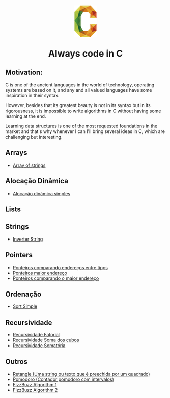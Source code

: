 <h1 align="center">
  <img src="./.github/c.png" width="70px"></img>
  <p align="center">Always code in C </p>
</h1>


## Motivation:

C is one of the ancient languages in the world of technology, operating systems are based on it, and any and all valued languages have some inspiration in their syntax. 

However, besides that its greatest beauty is not in its syntax but in its rigorousness, it is impossible to write algorithms in C without having some learning at the end. 

Learning data structures is one of the most requested foundations in the market and that's why whenever I can I'll bring several ideas in C, which are challenging but interesting.


## Arrays
  - [Array of strings](https://github.com/nicolas-oliveira/ceveryday/blob/master/Junho_2020/12062020_arrOfString.c)

## Alocação Dinâmica
  - [Alocação dinâmica simples](https://github.com/nicolas-oliveira/ceveryday/blob/master/Junho_2020/09062020_allocDin.c)
## Lists

## Strings
  - [Inverter String](https://github.com/nicolas-oliveira/ceveryday/blob/master/Maio_2020/14052020_inverter_string.c)
## Pointers
   - [Ponteiros comparando endereços entre tipos](https://github.com/nicolas-oliveira/ceveryday/blob/master/Maio_2020/15052020_ponteiros1%20copy.c)
   - [Ponteiros maior endereço](https://github.com/nicolas-oliveira/ceveryday/blob/master/Maio_2020/15052020_ponteiros2.c)
  - [Ponteiros comparando o maior endereço](https://github.com/nicolas-oliveira/ceveryday/blob/master/Maio_2020/15052020_ponteiros3.c)

## Ordenação
  - [Sort Simple](https://github.com/nicolas-oliveira/ceveryday/blob/master/Maio_2020/29052020_sort_simple.c)

## Recursividade
  - [Recursividade Fatorial](https://github.com/nicolas-oliveira/ceveryday/blob/master/Maio_2020/14052020_recursividade_fatorial.c)
  - [Recursividade Soma dos cubos](https://github.com/nicolas-oliveira/ceveryday/blob/master/Maio_2020/14052020_recursividade_soma_dos_cubos.c)
  - [Recursividade Somatória](https://github.com/nicolas-oliveira/ceveryday/blob/master/Maio_2020/14052020_recursividade_somatoria.c)
## Outros
  - [Retangle (Uma string ou texto que é preechida por um quadrado)](https://github.com/nicolas-oliveira/ceveryday/blob/master/Maio_2020/14052020_inverter_string.c)
  - [Pomodoro (Contador pomodoro com intervalos)](https://github.com/nicolas-oliveira/ceveryday/blob/master/Maio_2020/13052020_cronometro_pomodoro.c)
  - [FizzBuzz Algorithm 1](https://github.com/nicolas-oliveira/ceveryday/blob/master/Junho_2020/12062020_fizzbuzz.c)
  - [FizzBuzz Algorithm 2](https://github.com/nicolas-oliveira/ceveryday/blob/master/Junho_2020/12062020_fizzbuzz2.c)